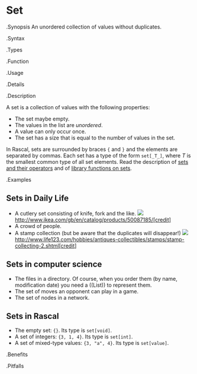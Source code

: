 # Set

.Synopsis
An unordered collection of values without duplicates.

.Syntax

.Types

.Function
       
.Usage

.Details

.Description

A set is a collection of values with the following properties:

*  The set maybe empty.
*  The values in the list are _unordered_.
*  A value can only occur once.
*  The set has a size that is equal to the number of values in the set.


In Rascal, sets are surrounded by braces `{` and `}` and the elements are separated by commas.
Each set has a type of the form `set[_T_]`, where _T_ is the smallest common type of all set elements.
Read the description of [sets and their operators]((Rascal:Values-Set))
and of [library functions on sets]((Libraries:Prelude-Set)).

.Examples

## Sets in Daily Life

*  A cutlery set consisting of knife, fork and the like.
   ![]((cutlery-set.jpg))
   http://www.ikea.com/gb/en/catalog/products/50087185/[credit]
*  A crowd of people.
*  A stamp collection (but be aware that the duplicates will disappear!)
   ![]((stamp-collecting.jpg))
   http://www.life123.com/hobbies/antiques-collectibles/stamps/stamp-collecting-2.shtml[credit]

## Sets in computer science


*  The files in a directory. Of course, when you order them (by name, modification date) you need a ((List)) to represent them.
*  The set of moves an opponent can play in a game.
*  The set of nodes in a network.


## Sets in Rascal

*  The empty set: `{}`. Its type is `set[void]`.
*  A set of integers: `{3, 1, 4}`. Its type is `set[int]`.
*  A set of mixed-type values: `{3, "a", 4}`. Its type is `set[value]`.

.Benefits

.Pitfalls

